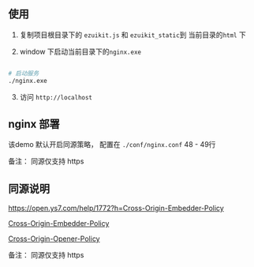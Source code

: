 ## 使用

1. 复制项目根目录下的 `ezuikit.js` 和 `ezuikit_static`到 当前目录的`html` 下

2. window 下启动当前目录下的`nginx.exe`

```bash

# 启动服务
./nginx.exe

```

3. 访问 `http://localhost`


## nginx 部署

该demo 默认开启同源策略， 配置在 `./conf/nginx.conf` 48 - 49行

备注： 同源仅支持 https

## 同源说明 

https://open.ys7.com/help/1772?h=Cross-Origin-Embedder-Policy


[Cross-Origin-Embedder-Policy](https://developer.mozilla.org/zh-CN/docs/Web/HTTP/Headers/Cross-Origin-Embedder-Policy)

[Cross-Origin-Opener-Policy](https://developer.mozilla.org/en-US/docs/Web/HTTP/Headers/Cross-Origin-Opener-Policy)


备注： 同源仅支持 https